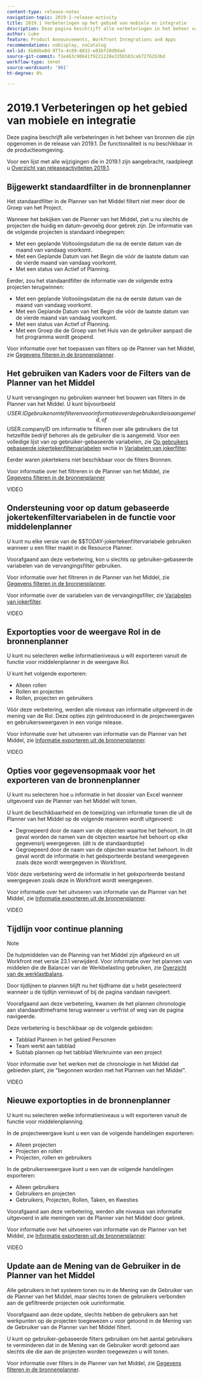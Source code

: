 ```yaml
---
content-type: release-notes
navigation-topic: 2019-1-release-activity
title: 2019.1 Verbeteringen op het gebied van mobiele en integratie
description: Deze pagina beschrijft alle verbeteringen in het beheer van bronnen die zijn opgenomen in de release van 2019.1. De functionaliteit is nu beschikbaar in de productieomgeving.
author: Luke
feature: Product Announcements, Workfront Integrations and Apps
recommendations: noDisplay, noCatalog
exl-id: 6b86ba0d-977a-4c89-8832-e81bf28d9dad
source-git-commit: f1e463c90641f9221228e335b583cab72762b3bd
workflow-type: tm+mt
source-wordcount: '961'
ht-degree: 0%

---
```


# 2019.1 Verbeteringen op het gebied van mobiele en integratie

Deze pagina beschrijft alle verbeteringen in het beheer van bronnen die zijn opgenomen in de release van 2019.1. De functionaliteit is nu beschikbaar in de productieomgeving.

Voor een lijst met alle wijzigingen die in 2019.1 zijn aangebracht, raadpleegt u [Overzicht van releaseactiviteiten 2019.1](../../../../product-announcements/product-releases/quarterly-release-archive/2019.1-release-activity/2019-1-release-activity-overview.md).

## Bijgewerkt standaardfilter in de bronnenplanner

Het standaardfilter in de Planner van het Middel filtert niet meer door de Groep van het Project.

Wanneer het bekijken van de Planner van het Middel, ziet u nu slechts de projecten die huidig en datum-gevoelig door gebrek zijn. De informatie van de volgende projecten is standaard inbegrepen:

* Met een geplande Voltooiingsdatum die na de eerste datum van de maand van vandaag voorkomt.
* Met een Geplande Datum van het Begin die vóór de laatste datum van de vierde maand van vandaag voorkomt.
* Met een status van Actief of Planning.

Eerder, zou het standaardfilter de informatie van de volgende extra projecten terugwinnen:

* Met een geplande Voltooiingsdatum die na de eerste datum van de maand van vandaag voorkomt.
* Met een Geplande Datum van het Begin die vóór de laatste datum van de vierde maand van vandaag voorkomt.
* Met een status van Actief of Planning.
* Met een Groep die de Groep van het Huis van de gebruiker aanpast die het programma wordt geopend.

Voor informatie over het toepassen van filters op de Planner van het Middel, zie [Gegevens filteren in de bronnenplanner](../../../../resource-mgmt/resource-planning/filter-resource-planner.md).

## Het gebruiken van Kaders voor de Filters van de Planner van het Middel

U kunt vervangingen nu gebruiken wanneer het bouwen van filters in de Planner van het Middel. U kunt bijvoorbeeld $$USER.ID gebruiken om te filteren voor informatie over de gebruiker die is aangemeld, of $$USER.companyID om informatie te filteren over alle gebruikers die tot hetzelfde bedrijf behoren als de gebruiker die is aangemeld. Voor een volledige lijst van op gebruiker-gebaseerde variabelen, zie [Op gebruikers gebaseerde jokertekenfiltervariabelen](../../../../reports-and-dashboards/reports/reporting-elements/understand-wildcard-filter-variables.md#user-based-variables) sectie in [Variabelen van jokerfilter](../../../../reports-and-dashboards/reports/reporting-elements/understand-wildcard-filter-variables.md).

Eerder waren jokertekens niet beschikbaar voor de filters Bronnen.

Voor informatie over het filtreren in de Planner van het Middel, zie [Gegevens filteren in de bronnenplanner](../../../../resource-mgmt/resource-planning/filter-resource-planner.md)

VIDEO

## Ondersteuning voor op datum gebaseerde jokertekenfiltervariabelen in de functie voor middelenplanner

U kunt nu elke versie van de $$TODAY-jokertekenfiltervariabele gebruiken wanneer u een filter maakt in de Resource Planner.

Voorafgaand aan deze verbetering, kon u slechts op gebruiker-gebaseerde variabelen van de vervangingsfilter gebruiken.

Voor informatie over het filtreren in de Planner van het Middel, zie [Gegevens filteren in de bronnenplanner](../../../../resource-mgmt/resource-planning/filter-resource-planner.md).

Voor informatie over de variabelen van de vervangingsfilter, zie [Variabelen van jokerfilter](../../../../reports-and-dashboards/reports/reporting-elements/understand-wildcard-filter-variables.md).

VIDEO

## Exportopties voor de weergave Rol in de bronnenplanner

U kunt nu selecteren welke informatieniveaus u wilt exporteren vanuit de functie voor middelenplanner in de weergave Rol.

U kunt het volgende exporteren:

* Alleen rollen
* Rollen en projecten
* Rollen, projecten en gebruikers

Vóór deze verbetering, werden alle niveaus van informatie uitgevoerd in de mening van de Rol. Deze opties zijn geïntroduceerd in de projectweergaven en gebruikersweergaven in een vorige release.

Voor informatie over het uitvoeren van informatie van de Planner van het Middel, zie [Informatie exporteren uit de bronnenplanner](../../../../resource-mgmt/resource-planning/export-resource-planner.md).

VIDEO

## Opties voor gegevensopmaak voor het exporteren van de bronnenplanner

U kunt nu selecteren hoe u informatie in het dossier van Excel wanneer uitgevoerd van de Planner van het Middel wilt tonen.

U kunt de beschikbaarheid en de toewijzing van informatie tonen die uit de Planner van het Middel op de volgende manieren wordt uitgevoerd:

* Degroepeerd door de naam van de objecten waartoe het behoort. In dit geval worden de namen van de objecten waartoe het behoort op elke gegevensrij weergegeven. (dit is de standaardoptie)
* Gegroepeerd door de naam van de objecten waartoe het behoort. In dit geval wordt de informatie in het geëxporteerde bestand weergegeven zoals deze wordt weergegeven in Workfront.

Vóór deze verbetering werd de informatie in het geëxporteerde bestand weergegeven zoals deze in Workfront wordt weergegeven.

Voor informatie over het uitvoeren van informatie van de Planner van het Middel, zie [Informatie exporteren uit de bronnenplanner](../../../../resource-mgmt/resource-planning/export-resource-planner.md).

VIDEO

## Tijdlijn voor continue planning

>[!NOTE]
>
>De hulpmiddelen van de Planning van het Middel zijn afgekeurd en uit Workfront met versie 23.1 verwijderd. Voor informatie over het plannen van middelen die de Balancer van de Werkbelasting gebruiken, zie [Overzicht van de werklastbalans](../../../../resource-mgmt/workload-balancer/overview-workload-balancer.md).

Door tijdlijnen te plannen blijft nu het tijdframe dat u hebt geselecteerd wanneer u de tijdlijn vernieuwt of bij de pagina vandaan navigeert.

Voorafgaand aan deze verbetering, kwamen de het plannen chronologie aan standaardtimeframe terug wanneer u verfrist of weg van de pagina navigeerde.

Deze verbetering is beschikbaar op de volgende gebieden:

* Tabblad Plannen in het gebied Personen
* Team werkt aan tabblad
* Subtab plannen op het tabblad Werkruimte van een project

Voor informatie over het werken met de chronologie in het Middel dat gebieden plant, zie &quot;begonnen worden met het Plannen van het Middel&quot;.

VIDEO

## Nieuwe exportopties in de bronnenplanner

U kunt nu selecteren welke informatieniveaus u wilt exporteren vanuit de functie voor middelenplanning.

In de projectweergave kunt u een van de volgende handelingen exporteren:

* Alleen projecten
* Projecten en rollen
* Projecten, rollen en gebruikers

In de gebruikersweergave kunt u een van de volgende handelingen exporteren:

* Alleen gebruikers
* Gebruikers en projecten
* Gebruikers, Projecten, Rollen, Taken, en Kwesties

Voorafgaand aan deze verbetering, werden alle niveaus van informatie uitgevoerd in alle meningen van de Planner van het Middel door gebrek.

Voor informatie over het uitvoeren van informatie van de Planner van het Middel, zie [Informatie exporteren uit de bronnenplanner](../../../../resource-mgmt/resource-planning/export-resource-planner.md).

VIDEO

## Update aan de Mening van de Gebruiker in de Planner van het Middel

Alle gebruikers in het systeem tonen nu in de Mening van de Gebruiker van de Planner van het Middel, maar slechts tonen de gebruikers verbonden aan de gefiltreerde projecten ook uurinformatie.

Voorafgaand aan deze update, slechts hebben de gebruikers aan het werkpunten op de projecten toegewezen u voor getoond in de Mening van de Gebruiker van de Planner van het Middel filtert.

U kunt op gebruiker-gebaseerde filters gebruiken om het aantal gebruikers te verminderen dat in de Mening van de Gebruiker wordt getoond aan slechts die die aan de projecten worden toegewezen u wilt tonen.

Voor informatie over filters in de Planner van het Middel, zie [Gegevens filteren in de bronnenplanner](../../../../resource-mgmt/resource-planning/filter-resource-planner.md).

